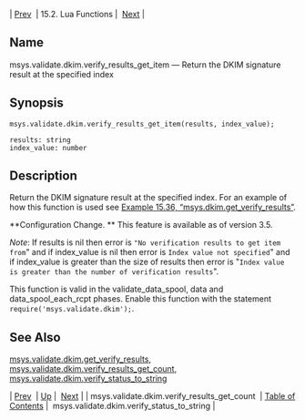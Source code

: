 | [Prev](lua.ref.msys.validate.dkim.verify_results_get_count)  | 15.2. Lua Functions |  [Next](lua.ref.msys.validate.dkim.verify_status_to_string.php) |

<a name="lua.ref.msys.validate.dkim.verify_results_get_item"></a>
## Name

msys.validate.dkim.verify_results_get_item — Return the DKIM signature result at the specified index

<a name="idp27237440"></a>
## Synopsis

`msys.validate.dkim.verify_results_get_item(results, index_value);`

```
results: string
index_value: number
```
<a name="idp27240192"></a>
## Description

Return the DKIM signature result at the specified index. For an example of how this function is used see [Example 15.36, “msys.dkim.get_verify_results”](lua.ref.msys.validate.dkim.get_verify_results#lua.ref.msys.validate.dkim.get_verify_results.example "Example 15.36. msys.dkim.get_verify_results").

**Configuration Change. ** This feature is available as of version 3.5.

*Note*: If results is nil then error is `"No verification results to get item from`" and if index_value is nil then error is `Index value not specified`" and if index_value is greater than the size of results then error is "`Index value is greater than the number of verification results`".

This function is valid in the validate_data_spool, data and data_spool_each_rcpt phases. Enable this function with the statement `require('msys.validate.dkim');`.

<a name="idp27248688"></a>
## See Also

[msys.validate.dkim.get_verify_results](lua.ref.msys.validate.dkim.get_verify_results "msys.validate.dkim.get_verify_results"), [msys.validate.dkim.verify_results_get_count](lua.ref.msys.validate.dkim.verify_results_get_count.php "msys.validate.dkim.verify_results_get_count"), [msys.validate.dkim.verify_status_to_string](lua.ref.msys.validate.dkim.verify_status_to_string.php "msys.validate.dkim.verify_status_to_string")

| [Prev](lua.ref.msys.validate.dkim.verify_results_get_count)  | [Up](lua.function.details.php) |  [Next](lua.ref.msys.validate.dkim.verify_status_to_string.php) |
| msys.validate.dkim.verify_results_get_count  | [Table of Contents](index) |  msys.validate.dkim.verify_status_to_string |

